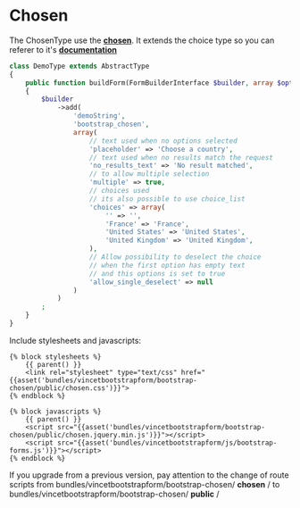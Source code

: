 Chosen
======

The ChosenType use the [**chosen**][1]. It extends the choice type so you can referer to it's [**documentation**][2]

```php
class DemoType extends AbstractType
{
    public function buildForm(FormBuilderInterface $builder, array $options)
    {
        $builder
            ->add(
                'demoString',
                'bootstrap_chosen',
                array(
                    // text used when no options selected
                    'placeholder' => 'Choose a country',
                    // text used when no results match the request
                    'no_results_text' => 'No result matched',
                    // to allow multiple selection
                    'multiple' => true,
                    // choices used
                    // its also possible to use choice_list
                    'choices' => array(
                        '' => '',
                        'France' => 'France',
                        'United States' => 'United States', 
                        'United Kingdom' => 'United Kingdom', 
                    ),
                    // Allow possibility to deselect the choice
                    // when the first option has empty text
                    // and this options is set to true
                    'allow_single_deselect' => null
                )
            )
        ;
    }
}
```

Include stylesheets and javascripts:
```twig
{% block stylesheets %}
    {{ parent() }}
    <link rel="stylesheet" type="text/css" href="{{asset('bundles/vincetbootstrapform/bootstrap-chosen/public/chosen.css')}}">
{% endblock %}

{% block javascripts %}
    {{ parent() }}
    <script src="{{asset('bundles/vincetbootstrapform/bootstrap-chosen/public/chosen.jquery.min.js')}}"></script>
    <script src="{{asset('bundles/vincetbootstrapform/js/bootstrap-forms.js')}}"></script>
{% endblock %}
```

If you upgrade from a previous version, pay attention to the change of route scripts from
bundles/vincetbootstrapform/bootstrap-chosen/ **chosen** / to bundles/vincetbootstrapform/bootstrap-chosen/ **public** /

[1]: http://harvesthq.github.io/chosen/
[2]: http://symfony.com/doc/current/reference/forms/types/choice.html
